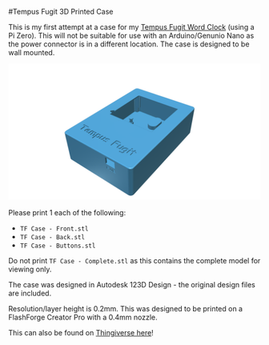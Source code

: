 #Tempus Fugit 3D Printed Case

This is my first attempt at a case for my [Tempus Fugit Word Clock](https://meanderingpi.wordpress.com/tf-wordclock1/) (using a Pi Zero).  This will not be suitable for use with an Arduino/Genunio Nano as the power connector is in a different location.  The case is designed to be wall mounted.

![](Case.png)


Please print 1 each of the following:

- `TF Case - Front.stl`
- `TF Case - Back.stl`
- `TF Case - Buttons.stl`

Do not print `TF Case - Complete.stl` as this contains the complete model for viewing only.

The case was designed in Autodesk 123D Design - the original design files are included.

Resolution/layer height is 0.2mm.  This was designed to be printed on a FlashForge Creator Pro with a 0.4mm nozzle.

This can also be found on [Thingiverse here](http://www.thingiverse.com/thing:1636905)!

